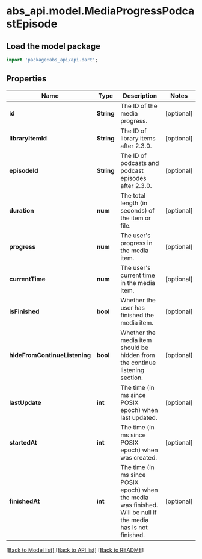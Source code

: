 # abs_api.model.MediaProgressPodcastEpisode

## Load the model package
```dart
import 'package:abs_api/api.dart';
```

## Properties
Name | Type | Description | Notes
------------ | ------------- | ------------- | -------------
**id** | **String** | The ID of the media progress. | [optional] 
**libraryItemId** | **String** | The ID of library items after 2.3.0. | [optional] 
**episodeId** | **String** | The ID of podcasts and podcast episodes after 2.3.0. | [optional] 
**duration** | **num** | The total length (in seconds) of the item or file. | [optional] 
**progress** | **num** | The user's progress in the media item. | [optional] 
**currentTime** | **num** | The user's current time in the media item. | [optional] 
**isFinished** | **bool** | Whether the user has finished the media item. | [optional] 
**hideFromContinueListening** | **bool** | Whether the media item should be hidden from the continue listening section. | [optional] 
**lastUpdate** | **int** | The time (in ms since POSIX epoch) when last updated. | [optional] 
**startedAt** | **int** | The time (in ms since POSIX epoch) when was created. | [optional] 
**finishedAt** | **int** | The time (in ms since POSIX epoch) when the media was finished. Will be null if the media has is not finished. | [optional] 

[[Back to Model list]](../README.md#documentation-for-models) [[Back to API list]](../README.md#documentation-for-api-endpoints) [[Back to README]](../README.md)



